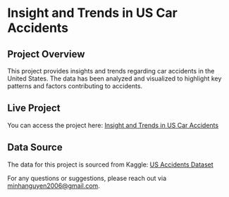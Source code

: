 # Insight and Trends in US Car Accidents

## Project Overview
This project provides insights and trends regarding car accidents in the United States. The data has been analyzed and visualized to highlight key patterns and factors contributing to accidents.

## Live Project
You can access the project here: [Insight and Trends in US Car Accidents](https://insight-and-trends-in-the-us-car-accidents.vercel.app/)

## Data Source
The data for this project is sourced from Kaggle: [US Accidents Dataset](https://www.kaggle.com/datasets/sobhanmoosavi/us-accidents)

For any questions or suggestions, please reach out via minhanguyen2006@gmail.com.

